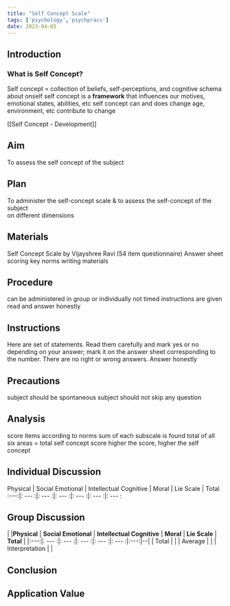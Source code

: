 ```yaml
---
title: "Self Concept Scale"
tags: ['psychology','psychpracs']
date: 2023-04-05
---
```


## Introduction

### What is Self Concept?
Self concept = collection of beliefs, self-perceptions, and cognitive schema about onself 
self concept is a **framework** that influences our motives, emotional states, abilities, etc 
self concept can and does change 
age, environment, etc contribute to change 

[[Self Concept - Development]] 

## Aim
To assess the self concept of the subject
## Plan
To administer the self-concept scale & to assess the self-concept of the subject  
on different dimensions

## Materials
Self Concept Scale by Vijayshree Ravi (54 item questionnaire)
Answer sheet
scoring key
norms 
writing materials 

## Procedure
can be administered in group or individually
not timed
instructions are given
read and answer honestly

## Instructions
Here are set of statements. Read them carefully and mark yes or no depending on your answer; mark it on the answer sheet corresponding to the number. There are no right or wrong answers. Answer honestly  

## Precautions
subject should be spontaneous
subject should not skip any question 

## Analysis
score items according to norms 
sum of each subscale is found
total of all six areas = total self concept score 
higher the score, higher the self concept 

## Individual Discussion

Physical | Social Emotional | Intellectual Cognitive | Moral | Lie Scale | Total 
 :---:|: --- :|: --- :|: --- :|: --- :|: --- :|: --- :

## Group Discussion

|  |**Physical** | **Social Emotional** | **Intellectual Cognitive** | **Moral** | **Lie Scale** | **Total** | 
|:---:|: --- :|: --- :|: --- :|: --- :|: --- :|:---:|--|
| Total | |
| Average |  |
| Interpretation |  |


## Conclusion

## Application Value